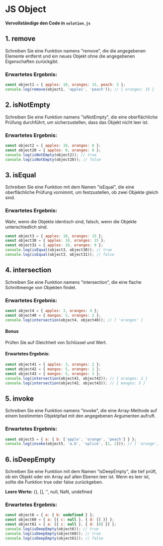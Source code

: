 # JS Object

**Vervollständige den Code in `solution.js`**

## 1. remove

Schreiben Sie eine Funktion namens "remove", die die angegebenen Elemente entfernt und ein neues Objekt ohne die angegebenen Eigenschaften zurückgibt.

### Erwartetes Ergebnis:

```javascript
const object1 = { apples: 10, oranges: 15, peach: 5 };
console.log(remove(object1, 'apples', 'peach')); // { oranges: 15 }
```

## 2. isNotEmpty

Schreiben Sie eine Funktion namens "isNotEmpty", die eine oberflächliche Prüfung durchführt, um sicherzustellen, dass das Objekt nicht leer ist.

### Erwartetes Ergebnis:

```javascript
const object2 = { apples: 10, oranges: 0 };
const object20 = { apples: 0, oranges: 0 };
console.log(isNotEmpty(object2)); // true
console.log(isNotEmpty(object20)); // false
```

## 3. isEqual

Schreiben Sie eine Funktion mit dem Namen "isEqual", die eine oberflächliche Prüfung vornimmt, um festzustellen, ob zwei Objekte gleich sind.

### Erwartetes Ergebnis:

Wahr, wenn die Objekte identisch sind, falsch, wenn die Objekte unterschiedlich sind.

```javascript
const object3 = { apples: 10, oranges: 15 };
const object30 = { apples: 10, oranges: 15 };
const object31 = { apples: 10, oranges: 0 };
console.log(isEqual(object3, object30)); // true
console.log(isEqual(object3, object31)); // false
```

## 4. intersection

Schreiben Sie eine Funktion namens "intersection", die eine flache Schnittmenge von Objekten findet.

### Erwartetes Ergebnis:

```javascript
const object4 = { apples: 3, oranges: 4 };
const object40 = { mangos: 5, oranges: 2 };
console.log(intersection(object4, object40)); // [ 'oranges' ]
```

#### Bonus

Prüfen Sie auf Gleichheit von Schlüssel und Wert.

#### Erwartetes Ergebnis:

```javascript
const object41 = { apples: 3, oranges: 2 };
const object42 = { mangos: 5, oranges: 2 };
const object43 = { mangos: 5, oranges: 3 };
console.log(intersection(object41, object42)); // { oranges: 2 }
console.log(intersection(object42, object43)); // { mangos: 5 }
```

## 5. invoke

Schreiben Sie eine Funktion namens "invoke", die eine Array-Methode auf einem bestimmten Objektpfad mit den angegebenen Argumenten aufruft.

### Erwartetes Ergebnis:

```javascript
const object5 = { a: { b: ['apple', 'orange', 'peach'] } };
console.log(invoke(object5, 'a.b', 'splice', [1, 2])); // [ 'orange', 'peach' ]
```

## 6. isDeepEmpty

Schreiben Sie eine Funktion mit dem Namen "isDeepEmpty", die tief prüft, ob ein Objekt oder ein Array auf allen Ebenen leer ist. Wenn es leer ist, sollte die Funktion true oder false zurückgeben.

**Leere Werte:** {}, [], '', null, NaN, undefined

### Erwartetes Ergebnis:

```javascript
const object6 = { a: { b: undefined } };
const object60 = { a: [{ c: null }, { d: [] }] };
const object61 = { a: [{ c: null }, { d: [0] }] };
console.log(isDeepEmpty(object6)); // true
console.log(isDeepEmpty(object60)); // true
console.log(isDeepEmpty(object61)); // false
```
